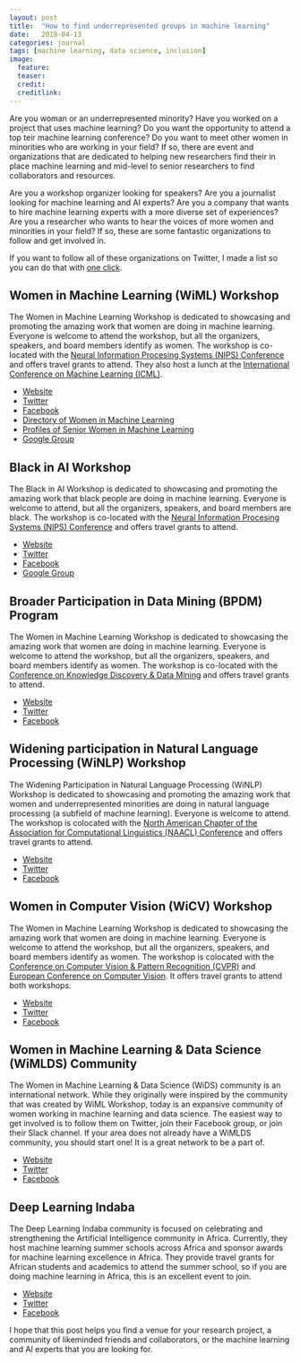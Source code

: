 ```yaml
---
layout: post
title:  "How to find underrepresented groups in machine learning"
date:   2018-04-13
categories: journal
tags: [machine learning, data science, inclusion]
image:
  feature: 
  teaser: 
  credit: 
  creditlink: 
---
```



<p class="intro"><span class="dropcap">A</span>re you woman or an underrepresented minority? Have you worked on a project that uses machine learning? Do you want the opportunity to attend a top teir machine learning conference? Do you want to meet other women in minorities who are working in your field? If so, there are event and organizations that are dedicated to helping new researchers find their in place machine learning and mid-level to senior researchers to find collaborators and resources.</p>

Are you a workshop organizer looking for speakers? Are you a journalist looking for machine learning and AI experts? Are you a company that wants to hire machine learning experts with a more diverse set of experiences? Are you a researcher who wants to hear the voices of more women and minorities in your field? If so, these are some fantastic organizations to follow and get involved in.

If you want to follow all of these organizations on Twitter, I made a list so you can do that with [one click](http://bit.ly/2EK2Gdl). 

## Women in Machine Learning (WiML) Workshop 

The Women in Machine Learning Workshop is dedicated to showcasing and promoting the amazing work that women are doing in machine learning. Everyone is welcome to attend the workshop, but all the organizers, speakers, and board members identify as women. The workshop is co-located with the [Neural Information Procesing Systems (NIPS) Conference](https://nips.cc/) and offers travel grants to attend. They also host a lunch at the [International Conference on Machine Learning (ICML)](https://icml.cc/). 

* [Website](http://wimlworkshop.org/)
* [Twitter](https://twitter.com/wimlworkshop)
* [Facebook](http://bit.ly/2GXTZOB)
* [Directory of Women in Machine Learning](http://bit.ly/2qtU7iC) 
* [Profiles of Senior Women in Machine Learning](http://bit.ly/2qu13MR)
* [Google Group](http://bit.ly/2GZRNKM)

## Black in AI Workshop 

The Black in AI Workshop is dedicated to showcasing and promoting the amazing work that black people are doing in machine learning. Everyone is welcome to attend, but all the organizers, speakers, and board members are black. The workshop is co-located with the [Neural Information Procesing Systems (NIPS) Conference](https://nips.cc/) and offers travel grants to attend. 

* [Website](http://bit.ly/2EHjxh6)
* [Twitter](https://twitter.com/black_in_ai)
* [Facebook](http://bit.ly/2qsxdIu)
* [Google Group](http://bit.ly/2quflx0)

## Broader Participation in Data Mining (BPDM) Program

The Women in Machine Learning Workshop is dedicated to showcasing the amazing work that women are doing in machine learning. Everyone is welcome to attend the workshop, but all the organizers, speakers, and board members identify as women. The workshop is co-located with the [Conference on Knowledge Discovery & Data Mining](http://www.kdd.org/) and offers travel grants to attend. 

* [Website](http://bit.ly/2GUJTlv)
* [Twitter](https://twitter.com/bpdmprogram)
* [Facebook](http://bit.ly/2vblfrv)

## Widening participation in Natural Language Processing (WiNLP) Workshop

The Widening Participation in Natural Language Processing (WiNLP) Workshop is dedicated to showcasing and promoting the amazing work that women and underrepresented minorities are doing in natural language processing (a subfield of machine learning). Everyone is welcome to attend. The workshop is colocated with the [North American Chapter of the Association for Computational Linguistics (NAACL) Conference](http://naacl.org/) and offers travel grants to attend.  

* [Website](http://bit.ly/2veJyow)
* [Twitter](https://twitter.com/winlpworkshop)
* [Facebook](http://bit.ly/2qtXx4T)

## Women in Computer Vision (WiCV) Workshop 

The Women in Machine Learning Workshop is dedicated to showcasing the amazing work that women are doing in machine learning. Everyone is welcome to attend the workshop, but all the organizers, speakers, and board members identify as women. The workshop is colocated with the [Conference on Computer Vision & Pattern Recognition (CVPR)](http://cvpr2018.thecvf.com/) and [European Conference on Computer Vision](https://eccv2018.org/). It offers travel grants to attend both workshops. 

* [Website](http://bit.ly/2qw45iO)
* [Twitter](https://twitter.com/wicvworkshop)
* [Facebook](http://bit.ly/2EJCorJ)

## Women in Machine Learning & Data Science (WiMLDS) Community

The Women in Machine Learning & Data Science (WiDS) community is an international network. While they originally were inspired by the community that was created by WiML Workshop, today is an expansive community of women working in machine learning and data science. The easiest way to get involved is to follow them on Twitter, join their Facebook group, or join their Slack channel. If your area does not already have a WiMLDS community, you should start one! It is a great network to be a part of. 

* [Website](http://bit.ly/2GZT8gi)
* [Twitter](https://twitter.com/wimlds)
* [Facebook](http://bit.ly/2GXcBT4)

## Deep Learning Indaba 

The Deep Learning Indaba community is focused on celebrating and strengthening the Artificial Intelligence community in Africa. Currently, they host machine learning summer schools across Africa and sponsor awards for machine learning excellence in Africa. They provide travel grants for African students and academics to attend the summer school, so if you are doing machine learning in Africa, this is an excellent event to join. 

* [Website](http://www.deeplearningindaba.com/)
* [Twitter](https://twitter.com/deepindaba)
* [Facebook](https://www.facebook.com/groups/deeplearningindaba/)



I hope that this post helps you find a venue for your research project, a community of likeminded friends and collaborators, or the machine learning and AI experts that you are looking for. 
